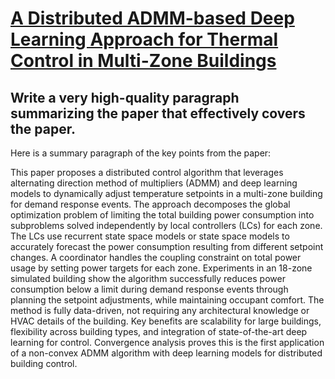 # [A Distributed ADMM-based Deep Learning Approach for Thermal Control in   Multi-Zone Buildings](https://arxiv.org/abs/2312.05073)

## Write a very high-quality paragraph summarizing the paper that effectively covers the paper.

 Here is a summary paragraph of the key points from the paper:

This paper proposes a distributed control algorithm that leverages alternating direction method of multipliers (ADMM) and deep learning models to dynamically adjust temperature setpoints in a multi-zone building for demand response events. The approach decomposes the global optimization problem of limiting the total building power consumption into subproblems solved independently by local controllers (LCs) for each zone. The LCs use recurrent state space models or state space models to accurately forecast the power consumption resulting from different setpoint changes. A coordinator handles the coupling constraint on total power usage by setting power targets for each zone. Experiments in an 18-zone simulated building show the algorithm successfully reduces power consumption below a limit during demand response events through planning the setpoint adjustments, while maintaining occupant comfort. The method is fully data-driven, not requiring any architectural knowledge or HVAC details of the building. Key benefits are scalability for large buildings, flexibility across building types, and integration of state-of-the-art deep learning for control. Convergence analysis proves this is the first application of a non-convex ADMM algorithm with deep learning models for distributed building control.
